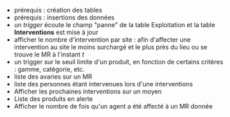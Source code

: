 - prérequis : création des tables
- prérequis : insertions des données
- un _trigger_ écoute le champ "panne" de la table Exploitation et la table __Interventions__ est mise à jour
- afficher le nombre d'intervention par site : afin d'affecter une intervention au site le moins surchargé et le plus près du lieu ou se trouve le MR à l'instant _t_
- un trigger sur le seuil limite d'un produit, en fonction de certains critères : gamme, catégorie, etc.
- liste des avaries sur un MR
- liste des personnes étant intervenues lors d'une interventions
- Afficher les prochaines interventions sur un moyen
- Liste des produits en alerte
- Afficher le nombre de fois qu'un agent a été affecté à un MR donnée

